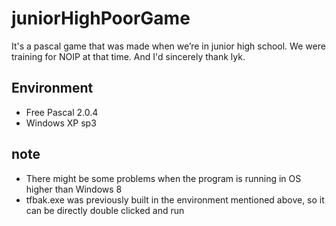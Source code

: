 # juniorHighPoorGame

It's a pascal game that was made when we’re in junior high school. We were training for NOIP at that time. And I'd sincerely thank lyk.

## Environment

- Free Pascal 2.0.4
- Windows XP sp3

## note

- There might be some problems when the program is running in OS higher than Windows 8
- tfbak.exe was previously built in the environment mentioned above, so it can be directly double clicked and run
